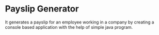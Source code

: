 # Payslip Generator

It generates a payslip for an employee working in a company by creating a console based application with the help of simple java program.
